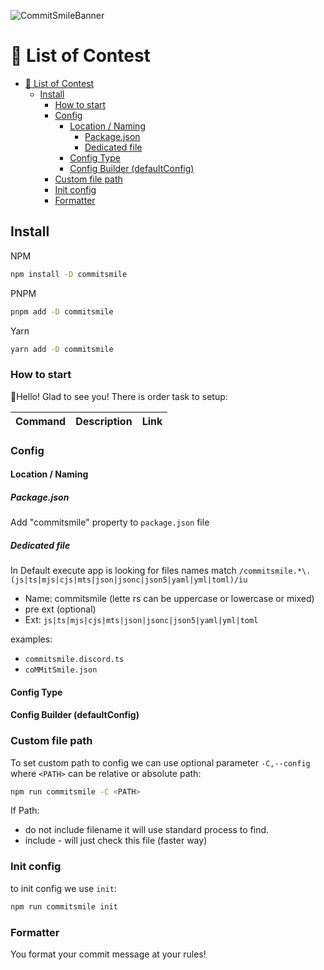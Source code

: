 ![CommitSmileBanner](https://github.com/INeedJobToStartWork/Commit-Smile/assets/97305201/7b18af3e-7472-47f5-99e8-6f97574d2ea7)

# 📜 List of Contest

- [📜 List of Contest](#-list-of-contest)
  - [Install](#install)
    - [How to start](#how-to-start)
    - [Config](#config)
      - [Location / Naming](#location--naming)
        - [Package.json](#packagejson)
        - [Dedicated file](#dedicated-file)
      - [Config Type](#config-type)
      - [Config Builder (defaultConfig)](#config-builder-defaultconfig)
    - [Custom file path](#custom-file-path)
    - [Init config](#init-config)
    - [Formatter](#formatter)

## Install

NPM

```bash copy
npm install -D commitsmile
```

PNPM

```bash copy
pnpm add -D commitsmile
```

Yarn

```bash copy
yarn add -D commitsmile
```

### How to start

👋Hello! Glad to see you! There is order task to setup:

| Command | Description | Link |
| ------- | ----------- | ---- |

### Config

#### Location / Naming

##### Package.json

Add "commitsmile" property to `package.json` file

##### Dedicated file

In Default execute app is looking for files names match
`/commitsmile.*\.(js|ts|mjs|cjs|mts|json|jsonc|json5|yaml|yml|toml)/iu`

- Name: commitsmile (lette rs can be uppercase or lowercase or mixed)
- pre ext (optional)
- Ext: `js|ts|mjs|cjs|mts|json|jsonc|json5|yaml|yml|toml`

examples:

- `commitsmile.discord.ts`
- `coMMitSmile.json`

#### Config Type

#### Config Builder (defaultConfig)

### Custom file path

To set custom path to config we can use optional parameter `-C,--config` where `<PATH>` can be relative or absolute
path:

```bash copy
npm run commitsmile -C <PATH>
```

If Path:

- do not include filename it will use standard process to find.
- include - will just check this file (faster way)

### Init config

to init config we use `init`:

```bash copy
npm run commitsmile init
```

### Formatter

You format your commit message at your rules!
